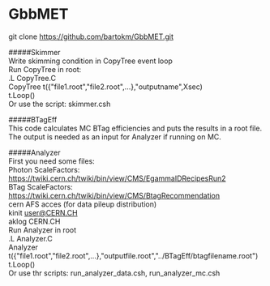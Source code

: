# GbbMET<br>

git clone https://github.com/bartokm/GbbMET.git

#####Skimmer<br>
Write skimming condition in CopyTree event loop<br>
Run CopyTree in root:<br>
.L CopyTree.C<br>
CopyTree t({"file1.root","file2.root",...},"outputname",Xsec)<br>
t.Loop()<br>
Or use the script: skimmer.csh

#####BTagEff<br>
This code calculates MC BTag efficiencies and puts the results in a root file.<br>
The output is needed as an input for Analyzer if running on MC.<br>

#####Analyzer<br>
First you need some files:<br>
Photon ScaleFactors: https://twiki.cern.ch/twiki/bin/view/CMS/EgammaIDRecipesRun2<br>
BTag ScaleFactors: https://twiki.cern.ch/twiki/bin/view/CMS/BtagRecommendation<br>
cern AFS acces (for data pileup distribution)<br>
kinit user@CERN.CH<br>
aklog CERN.CH<br>
Run Analyzer in root<br>
.L Analyzer.C<br>
Analyzer t({"file1.root","file2.root",...},"outputfile.root","../BTagEff/btagfilename.root") <br>
t.Loop() <br>
Or use thr scripts: run_analyzer_data.csh, run_analyzer_mc.csh
